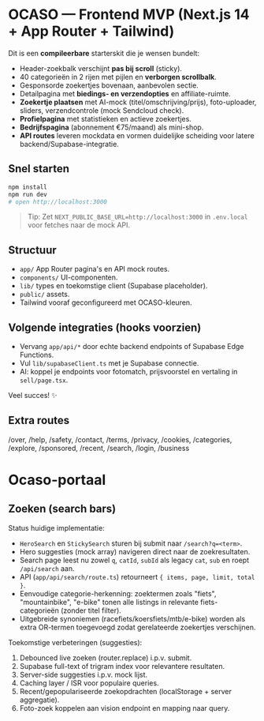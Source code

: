 # OCASO — Frontend MVP (Next.js 14 + App Router + Tailwind)

Dit is een **compileerbare** starterskit die je wensen bundelt:

- Header-zoekbalk verschijnt **pas bij scroll** (sticky).
- 40 categorieën in 2 rijen met pijlen en **verborgen scrollbalk**.
- Gesponsorde zoekertjes bovenaan, aanbevolen sectie.
- Detailpagina met **biedings- en verzendopties** en affiliate-ruimte.
- **Zoekertje plaatsen** met AI-mock (titel/omschrijving/prijs), foto-uploader, sliders, verzendcontrole (mock Sendcloud check).
- **Profielpagina** met statistieken en actieve zoekertjes.
- **Bedrijfspagina** (abonnement €75/maand) als mini-shop.
- **API routes** leveren mockdata en vormen duidelijke scheiding voor latere backend/Supabase-integratie.

## Snel starten

```bash
npm install
npm run dev
# open http://localhost:3000
```

> Tip: Zet `NEXT_PUBLIC_BASE_URL=http://localhost:3000` in `.env.local` voor fetches naar de mock API.

## Structuur

- `app/` App Router pagina's en API mock routes.
- `components/` UI-componenten.
- `lib/` types en toekomstige client (Supabase placeholder).
- `public/` assets.
- Tailwind vooraf geconfigureerd met OCASO-kleuren.

## Volgende integraties (hooks voorzien)

- Vervang `app/api/*` door echte backend endpoints of Supabase Edge Functions.
- Vul `lib/supabaseClient.ts` met je Supabase connectie.
- AI: koppel je endpoints voor fotomatch, prijsvoorstel en vertaling in `sell/page.tsx`.

Veel succes! ✨

## Extra routes

/over, /help, /safety, /contact, /terms, /privacy, /cookies, /categories, /explore, /sponsored, /recent, /search, /login, /business

# Ocaso-portaal

## Zoeken (search bars)

Status huidige implementatie:

- `HeroSearch` en `StickySearch` sturen bij submit naar `/search?q=<term>`.
- Hero suggesties (mock array) navigeren direct naar de zoekresultaten.
- Search page leest nu zowel `q`, `catId`, `subId` als legacy `cat`, `sub` en roept `/api/search` aan.
- API (`app/api/search/route.ts`) retourneert `{ items, page, limit, total }`.
- Eenvoudige categorie-herkenning: zoektermen zoals "fiets", "mountainbike", "e-bike" tonen alle listings in relevante fiets-categorieën (zonder titel filter).
- Uitgebreide synoniemen (racefiets/koersfiets/mtb/e-bike) worden als extra OR-termen toegevoegd zodat gerelateerde zoekertjes verschijnen.

Toekomstige verbeteringen (suggesties):

1. Debounced live zoeken (router.replace) i.p.v. submit.
2. Supabase full-text of trigram index voor relevantere resultaten.
3. Server-side suggesties i.p.v. mock lijst.
4. Caching layer / ISR voor populaire queries.
5. Recent/gepopulariseerde zoekopdrachten (localStorage + server aggregatie).
6. Foto-zoek koppelen aan vision endpoint en mapping naar query.
